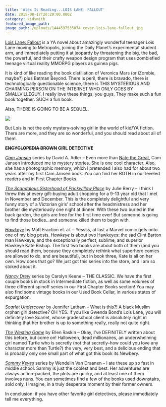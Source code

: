 ```yaml
---
title: 'Alex Is Reading...LOIS LANE: FALLOUT'
date: 2015-08-17T20:29:00.000Z
category: kidsmith
featured_image_path:
image_path: /uploads/1444597535074_cover-lois-lane-fallout.jpg
---
```


[Lois Lane: Fallout](http://www.brooklinebooksmith-shop.com/book/9781630790059) is a YA novel about amazingly wonderful teenager Lois Lane moving to Metropolis, joining the Daily Planet’s experimental student arm, and immediately putting it at jeopardy by threatening the big, the bad, the powerful, and their crafty weapon design program that uses zombiefied teenage virtual reality MMORPG players as guinea pigs.

It is kind of like reading the book distillation of Veronica Mars (or iZombie, maybe?) plus Batman Beyond. There is peril, there is bravado, there is technologically questionable science, there is THIS MYSTERIOUS AND CHARMING PERSON ON THE INTERNET WHO ONLY GOES BY SMALLVILLEGUY. I really love these things, you guys. They make such a fun book together. SUCH a fun book.

Also, THERE IS GOING TO BE A SEQUEL.

![](http://lh3.googleusercontent.com/hfJIxibNPKEmo1eAhLb78uRQv8KFf3hZ7cIcNsx8ogjNtRSPRxnEVROZPLsyQiSc7VjoBzKV5baNSyW8BAcjQYmmLtqCl_Zt1A=s1200)

But Lois is not the only mystery-solving girl in the world of kid/YA fiction. There are more, and they are so wonderful, and you should read about all of them.

**~~ENCYCLOPEDIA BROWN~~ GIRL DETECTIVE**

[*Cam Jansen*](http://www.brooklinebooksmith-shop.com/book/9780142401781) series by David A. Adler – Even more than [Nate the Great](http://www.brooklinebooksmith-shop.com/book/9780440461265), Cam Jansen introduced me to mystery stories. She is one cool character. Also, she has a photographic memory, which I pretended I also had for about two years after my first Cam Jansen book. You can find her BOTH in our leveled readers and in First Chapter Books.

[*The Scandalous Sisterhood of Prickwillow Place*](http://www.brooklinebooksmith-shop.com/book/9781596439566) by Julie Berry – I think I threw this at every gift-buying adult shopping for a 9-13 year old that I met in November and December. This is the completely delightful and very funny story of a Victorian girls’ school after the headmistress and her brother die mysteriously one night at dinner. With these two buried in the back garden, the girls are free for the first time ever! But someone is going to find those bodies…and someone killed them to begin with.

*[Hawkeye](http://www.brooklinebooksmith-shop.com/book/9780785183907)* by Matt Fraction et. al. – Yessss, at last a Marvel comic gets onto one of my blog posts. *Hawkeye* is about two Hawkeyes: the sad Clint Barton man Hawkeye, and the exceptionally perfect, sublime, and superior Hawkeye Kate Bishop. The first two books are about both of them (and you should read them, because they completely rethink what superhero comics are allowed to do, and are beautiful), but in book three, Kate is all on her own. How does that go? We just got this series into the store, and I am so stoked about it.

*[Nancy Drew](http://www.brooklinebooksmith-shop.com/search/site/carolyn%20keene)* series by Carolyn Keene – THE CLASSIC. We have the first couple books in stock in Intermediate fiction, as well as some volumes of three different spinoff series in our First Chapter Books section! You may also find some vintage books in our Used Book Cellar, in various states of expurgation.

[*Scarlet Undercover*](http://www.brooklinebooksmith-shop.com/book/9780316283939) by Jennifer Latham – What is this?! A black Muslim orphan girl detective? OH YES. If you like Gwenda Bond’s Lois Lane, you will definitely love Scarlet, whose gradeschool client is absolutely right in thinking that her brother is up to something really, really not quite right.

[*The Westing Game*](http://www.brooklinebooksmith-shop.com/book/9780140386646) by Ellen Raskin – Okay, I’ve DEFINITELY written about this before, but come on! Halloween, dead millionaires, an underwhelming girl named Turtle who is secretly (not that secretly–how could you love any character more than Turtle?) the very, very best, and a delicious ending that is probably only one small part of what got this book its Newbery.

[*Sammy Keyes*](http://www.brooklinebooksmith-shop.com/book/9780679892649) series by Wendelin Van Draanen – I ate these up so fast in middle school. Sammy is just the coolest and best. Her adventures are always action-packed, the plots are quirky, and at least one of them involves nuns. You can sometimes find a few of the books used downstairs, sold only, I imagine, in a truly desperate moment by their former owners.

In conclusion: if you have other favorite girl detectives, please immediately tell me everything.